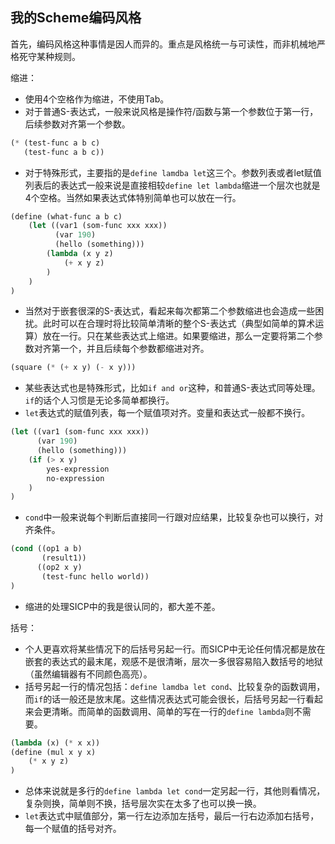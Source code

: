 ## 我的Scheme编码风格

首先，编码风格这种事情是因人而异的。重点是风格统一与可读性，而非机械地严格死守某种规则。

缩进：
- 使用4个空格作为缩进，不使用Tab。
- 对于普通S-表达式，一般来说风格是操作符/函数与第一个参数位于第一行，后续参数对齐第一个参数。
```scheme
(* (test-func a b c)
   (test-func a b c))
```
- 对于特殊形式，主要指的是`define lamdba let`这三个。参数列表或者let赋值列表后的表达式一般来说是直接相较`define let lambda`缩进一个层次也就是4个空格。当然如果表达式体特别简单也可以放在一行。
```scheme
(define (what-func a b c)
    (let ((var1 (som-func xxx xxx))
          (var 190)
          (hello (something)))
        (lambda (x y z)
            (+ x y z)
        )
    )
)
```
- 当然对于嵌套很深的S-表达式，看起来每次都第二个参数缩进也会造成一些困扰。此时可以在合理时将比较简单清晰的整个S-表达式（典型如简单的算术运算）放在一行。只在某些表达式上缩进。如果要缩进，那么一定要将第二个参数对齐第一个，并且后续每个参数都缩进对齐。
```scheme
(square (* (+ x y) (- x y)))
```
- 某些表达式也是特殊形式，比如`if and or`这种，和普通S-表达式同等处理。`if`的话个人习惯是无论多简单都换行。
- `let`表达式的赋值列表，每一个赋值项对齐。变量和表达式一般都不换行。
```scheme
(let ((var1 (som-func xxx xxx))
      (var 190)
      (hello (something)))
    (if (> x y)
        yes-expression
        no-expression
    )
)
```
- `cond`中一般来说每个判断后直接同一行跟对应结果，比较复杂也可以换行，对齐条件。
```scheme
(cond ((op1 a b)
       (result1))
      ((op2 x y)
       (test-func hello world))
)
```
- 缩进的处理SICP中的我是很认同的，都大差不差。

括号：
- 个人更喜欢将某些情况下的后括号另起一行。而SICP中无论任何情况都是放在嵌套的表达式的最末尾，观感不是很清晰，层次一多很容易陷入数括号的地狱（虽然编辑器有不同颜色高亮）。
- 括号另起一行的情况包括：`define lamdba let cond`、比较复杂的函数调用，而`if`的话一般还是放末尾。这些情况表达式可能会很长，后括号另起一行看起来会更清晰。而简单的函数调用、简单的写在一行的`define lambda`则不需要。
```scheme
(lambda (x) (* x x))
(define (mul x y x)
    (* x y z)
)
```
- 总体来说就是多行的`define lambda let cond`一定另起一行，其他则看情况，复杂则换，简单则不换，括号层次实在太多了也可以换一换。
- `let`表达式中赋值部分，第一行左边添加左括号，最后一行右边添加右括号，每一个赋值的括号对齐。
